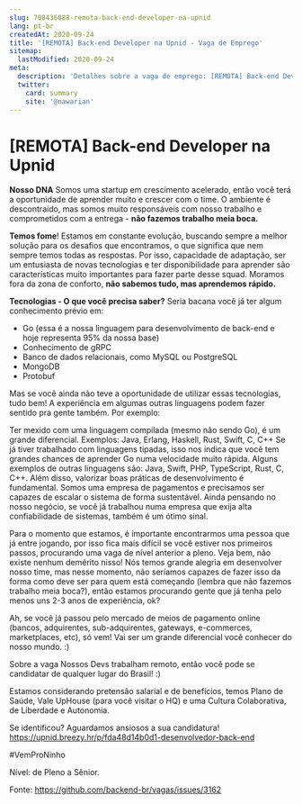 ```yaml
---
slug: 708436088-remota-back-end-developer-na-upnid
lang: pt-br
createdAt: 2020-09-24
title: '[REMOTA] Back-end Developer na Upnid - Vaga de Emprego'
sitemap:
  lastModified: 2020-09-24
meta:
  description: 'Detalhes sobre a vaga de emprego: [REMOTA] Back-end Developer na Upnid'
  twitter:
    card: summary
    site: '@nawarian'
---
```


# [REMOTA] Back-end Developer na Upnid

**Nosso DNA**
Somos uma startup em crescimento acelerado, então você terá a oportunidade de aprender muito e crescer com o time. O ambiente é descontraído, mas somos muito responsáveis com nosso trabalho e comprometidos com a entrega - **não fazemos trabalho meia boca.**

**Temos fome**! Estamos em constante evolução, buscando sempre a melhor solução para os desafios que encontramos, o que significa que nem sempre temos todas as respostas. Por isso, capacidade de adaptação, ser um entusiasta de novas tecnologias e ter disponibilidade para aprender são características muito importantes para fazer parte desse squad. Moramos fora da zona de conforto, **não sabemos tudo, mas aprendemos rápido.**

**Tecnologias - O que você precisa saber?**
Seria bacana você já ter algum conhecimento prévio em:

- Go (essa é a nossa linguagem para desenvolvimento de back-end e hoje representa 95% da nossa base)
- Conhecimento de gRPC
- Banco de dados relacionais, como MySQL ou PostgreSQL
- MongoDB
- Protobuf

Mas se você ainda não teve a oportunidade de utilizar essas tecnologias, tudo bem! A experiência em algumas outras linguagens podem fazer sentido pra gente também. Por exemplo:

Ter mexido com uma linguagem compilada (mesmo não sendo Go), é um grande diferencial. Exemplos: Java, Erlang, Haskell, Rust, Swift, C, C++
Se já tiver trabalhado com linguagens tipadas, isso nos indica que você tem grandes chances de aprender Go numa velocidade muito rápida. Alguns exemplos de outras linguagens são: Java, Swift, PHP, TypeScript, Rust, C, C++.
Além disso, valorizar boas práticas de desenvolvimento é fundamental. Somos uma empresa de pagamentos e precisamos ser capazes de escalar o sistema de forma sustentável. Ainda pensando no nosso negócio, se você já trabalhou numa empresa que exija alta confiabilidade de sistemas, também é um ótimo sinal.

Para o momento que estamos, é importante encontrarmos uma pessoa que já entre jogando, por isso fica mais difícil se você estiver nos primeiros passos, procurando uma vaga de nível anterior a pleno. Veja bem, não existe nenhum demérito nisso! Nós temos grande alegria em desenvolver nosso time, mas nesse momento, não seríamos capazes de fazer isso da forma como deve ser para quem está começando (lembra que não fazemos trabalho meia boca?), então estamos procurando gente que já tenha pelo menos uns 2-3 anos de experiência, ok?

Ah, se você já passou pelo mercado de meios de pagamento online (bancos, adquirentes, sub-adquirentes, gateways, e-commerces, marketplaces, etc), só vem! Vai ser um grande diferencial você conhecer do nosso mundo. :)

Sobre a vaga
Nossos Devs trabalham remoto, então você pode se candidatar de qualquer lugar do Brasil! :)

Estamos considerando pretensão salarial e de benefícios, temos Plano de Saúde, Vale UpHouse (para você visitar o HQ) e uma Cultura Colaborativa, de Liberdade e Autonomia.

Se identificou? Aguardamos ansiosos a sua candidatura!
https://upnid.breezy.hr/p/fda48d14b0d1-desenvolvedor-back-end

#VemProNinho

Nível: de Pleno a Sênior.

Fonte: https://github.com/backend-br/vagas/issues/3162